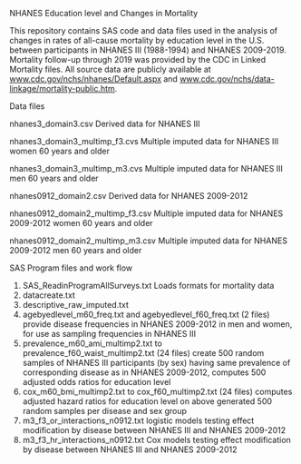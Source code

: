 NHANES Education level and Changes in Mortality

This repository contains SAS code and data files used in the analysis of changes in rates of all-cause mortality by education level in the U.S. between participants in NHANES III (1988-1994) and NHANES 2009-2019.  Mortality follow-up through 2019 was provided by the CDC in Linked Mortality files.  All source data are publicly available at www.cdc.gov/nchs/nhanes/Default.aspx and www.cdc.gov/nchs/data-linkage/mortality-public.htm.
	
Data files

nhanes3_domain3.csv                         	 Derived data for NHANES III

nhanes3_domain3_multimp_f3.cvs        			   Multiple imputed data for NHANES III women 60 years and older

nhanes3_domain3_multimp_m3.cvs                 Multiple imputed data for NHANES III men 60 years and older

nhanes0912_domain2.csv                         Derived data for NHANES 2009-2012

nhanes0912_domain2_multimp_f3.csv              Multiple imputed data for NHANES 2009-2012 women 60 years and older

nhanes0912_domain2_multimp_m3.csv              Multiple imputed data for NHANES 2009-2012 men 60 years and older



SAS Program files and work flow

1.  SAS_ReadinProgramAllSurveys.txt		Loads formats for mortality data
2.  datacreate.txt
3.  descriptive_raw_imputed.txt
4.  agebyedlevel_m60_freq.txt and agebyedlevel_f60_freq.txt		(2 files) provide disease frequencies in NHANES 2009-2012 in men and women, for use as sampling frequencies in NHANES III
5.  prevalence_m60_ami_multimp2.txt to prevalence_f60_waist_multimp2.txt	(24 files)  create 500 random samples of NHANES III participants (by sex) having same prevalence of corresponding disease as in NHANES 2009-2012, computes 500 adjusted odds ratios for education level
6.  cox_m60_bmi_multimp2.txt to cox_f60_multimp2.txt   (24 files)  computes adjusted hazard ratios for education level on above generated 500 random samples per disease and sex group
7.  m3_f3_or_interactions_n0912.txt		logistic models testing effect modification by disease between NHANES III and NHANES 2009-2012
8.  m3_f3_hr_interactions_n0912.txt		Cox models testing effect modification by disease between NHANES III and NHANES 2009-2012 
